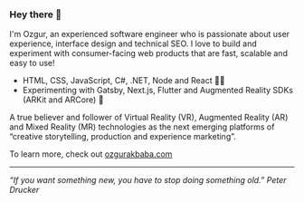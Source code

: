 ### Hey there 👋

I'm Ozgur, an experienced software engineer who is passionate about user experience, interface design and technical SEO. 
I love to build and experiment with consumer-facing web products that are fast, scalable and easy to use!

* HTML, CSS, JavaScript, C#, .NET, Node and React 👨‍💻
* Experimenting with Gatsby, Next.js, Flutter and Augmented Reality SDKs (ARKit and ARCore) 💭

A true believer and follower of Virtual Reality (VR), Augmented Reality (AR) and Mixed Reality (MR) technologies as the next emerging platforms of “creative storytelling, production and experience marketing”.

To learn more, check out [ozgurakbaba.com](https://ozgurakbaba.com)

---

_“If you want something new, you have to stop doing something old.”
Peter Drucker_

